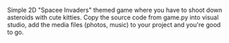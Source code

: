 Simple 2D "Spacee Invaders" themed game where you have to shoot down asteroids with cute kitties. 
Copy the source code from game.py into visual studio, add the media files (photos, music) to your project and you're good to go.
